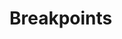 # Breakpoints

<script>
import WorkInProgress from "../../.vitepress/theme/components/WorkInProgress.vue"
</script>

<WorkInProgress />
